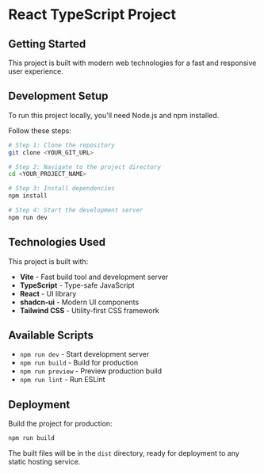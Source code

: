 # React TypeScript Project

## Getting Started

This project is built with modern web technologies for a fast and responsive user experience.

## Development Setup

To run this project locally, you'll need Node.js and npm installed.

Follow these steps:

```sh
# Step 1: Clone the repository
git clone <YOUR_GIT_URL>

# Step 2: Navigate to the project directory
cd <YOUR_PROJECT_NAME>

# Step 3: Install dependencies
npm install

# Step 4: Start the development server
npm run dev
```

## Technologies Used

This project is built with:

- **Vite** - Fast build tool and development server
- **TypeScript** - Type-safe JavaScript
- **React** - UI library
- **shadcn-ui** - Modern UI components
- **Tailwind CSS** - Utility-first CSS framework

## Available Scripts

- `npm run dev` - Start development server
- `npm run build` - Build for production
- `npm run preview` - Preview production build
- `npm run lint` - Run ESLint

## Deployment

Build the project for production:

```sh
npm run build
```

The built files will be in the `dist` directory, ready for deployment to any static hosting service.
